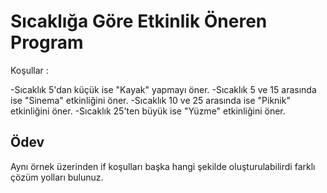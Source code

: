 # Sıcaklığa Göre Etkinlik Öneren Program

Koşullar :

-Sıcaklık 5'dan küçük ise "Kayak" yapmayı öner.
-Sıcaklık 5 ve 15 arasında ise "Sinema" etkinliğini öner.
-Sıcaklık 10 ve 25 arasında ise "Piknik" etkinliğini öner.
-Sıcaklık 25'ten büyük ise "Yüzme" etkinliğini öner.

## Ödev
Aynı örnek üzerinden if koşulları başka hangi şekilde oluşturulabilirdi farklı çözüm yolları bulunuz.